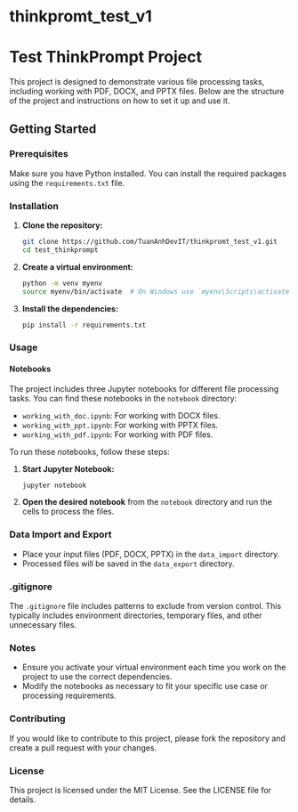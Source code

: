 # thinkpromt_test_v1
# Test ThinkPrompt Project

This project is designed to demonstrate various file processing tasks, including working with PDF, DOCX, and PPTX files. Below are the structure of the project and instructions on how to set it up and use it.

## Getting Started

### Prerequisites

Make sure you have Python installed. You can install the required packages using the `requirements.txt` file.

### Installation

1. **Clone the repository:**

    ```bash
    git clone https://github.com/TuanAnhDevIT/thinkpromt_test_v1.git
    cd test_thinkprompt
    ```

2. **Create a virtual environment:**

    ```bash
    python -m venv myenv
    source myenv/bin/activate  # On Windows use `myenv\Scripts\activate`
    ```

3. **Install the dependencies:**

    ```bash
    pip install -r requirements.txt
    ```

### Usage

#### Notebooks

The project includes three Jupyter notebooks for different file processing tasks. You can find these notebooks in the `notebook` directory:

- `working_with_doc.ipynb`: For working with DOCX files.
- `working_with_ppt.ipynb`: For working with PPTX files.
- `working_with_pdf.ipynb`: For working with PDF files.

To run these notebooks, follow these steps:

1. **Start Jupyter Notebook:**

    ```bash
    jupyter notebook
    ```

2. **Open the desired notebook** from the `notebook` directory and run the cells to process the files.

### Data Import and Export

- Place your input files (PDF, DOCX, PPTX) in the `data_import` directory.
- Processed files will be saved in the `data_export` directory.

### .gitignore

The `.gitignore` file includes patterns to exclude from version control. This typically includes environment directories, temporary files, and other unnecessary files.

### Notes

- Ensure you activate your virtual environment each time you work on the project to use the correct dependencies.
- Modify the notebooks as necessary to fit your specific use case or processing requirements.

### Contributing

If you would like to contribute to this project, please fork the repository and create a pull request with your changes.

### License

This project is licensed under the MIT License. See the LICENSE file for details.
